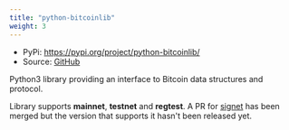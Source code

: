 ```yaml
---
title: "python-bitcoinlib"
weight: 3
---
```


- PyPi: https://pypi.org/project/python-bitcoinlib/
- Source: [GitHub](https://github.com/petertodd/python-bitcoinlib)

Python3 library providing an interface to Bitcoin data structures and protocol.

Library supports **mainnet**, **testnet** and **regtest**. A PR for [signet](https://github.com/petertodd/python-bitcoinlib/pull/266)
has been merged but the version that supports it hasn't been released yet.
